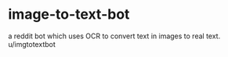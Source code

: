 # image-to-text-bot
a reddit bot which uses OCR to convert text in images to real text. 
u/imgtotextbot
